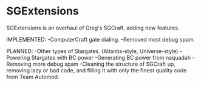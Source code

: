 SGExtensions
============

SGExtensions is an overhaul of Greg's SGCraft, adding new features.

IMPLEMENTED:
-ComputerCraft gate dialing.
-Removed most debug spam.

PLANNED:
-Other types of Stargates. (Atlantis-style, Universe-style)
-Powering Stargates with BC power
-Generating BC power from naquadah
-Removing more debug spam
-Cleaning the structure of SGCraft up, removing lazy or bad code, and filling it with only the finest quality code from Team Automod.
